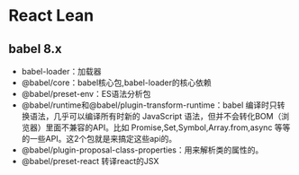 # React Lean

##  babel 8.x

- babel-loader：加载器
- @babel/core：babel核心包,babel-loader的核心依赖
- @babel/preset-env：ES语法分析包
- @babel/runtime和@babel/plugin-transform-runtime：babel 编译时只转换语法，几乎可以编译所有时新的 JavaScript 语法，但并不会转化BOM（浏览器）里面不兼容的API。比如 Promise,Set,Symbol,Array.from,async 等等的一些API。这2个包就是来搞定这些api的。
- @babel/plugin-proposal-class-properties：用来解析类的属性的。
- @babel/preset-react 转译react的JSX

